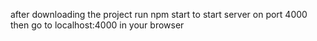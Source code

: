after downloading the project run npm start to start server on port 4000
then go to localhost:4000 in your browser
